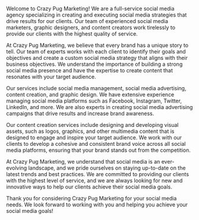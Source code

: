 
Welcome to Crazy Pug Marketing! We are a full-service social media agency specializing in creating and executing social media strategies that drive results for our clients. Our team of experienced social media marketers, graphic designers, and content creators work tirelessly to provide our clients with the highest quality of service.

At Crazy Pug Marketing, we believe that every brand has a unique story to tell. Our team of experts works with each client to identify their goals and objectives and create a custom social media strategy that aligns with their business objectives. We understand the importance of building a strong social media presence and have the expertise to create content that resonates with your target audience.

Our services include social media management, social media advertising, content creation, and graphic design. We have extensive experience managing social media platforms such as Facebook, Instagram, Twitter, LinkedIn, and more. We are also experts in creating social media advertising campaigns that drive results and increase brand awareness.

Our content creation services include designing and developing visual assets, such as logos, graphics, and other multimedia content that is designed to engage and inspire your target audience. We work with our clients to develop a cohesive and consistent brand voice across all social media platforms, ensuring that your brand stands out from the competition.

At Crazy Pug Marketing, we understand that social media is an ever-evolving landscape, and we pride ourselves on staying up-to-date on the latest trends and best practices. We are committed to providing our clients with the highest level of service, and we are always looking for new and innovative ways to help our clients achieve their social media goals.

Thank you for considering Crazy Pug Marketing for your social media needs. We look forward to working with you and helping you achieve your social media goals!

